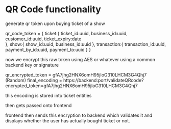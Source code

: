 
# QR Code functionality



generate qr token upon buying ticket of a show

qr_code_token = {
    ticket:{
        ticket_id:uuid,
        business_id:uuid,
        customer_id:uuid,
        ticket_expiry:date        
    },
    show:{
        show_id:uuid,
        business_id:uuid
    },
    transaction:{
        transaction_id:uuid,
        payment_by_id:uuid,
        payment_to:uuid
    }
}

now we encrypt this raw token using AES or whatever using a common backend key or signature

qr_encrypted_token = gfA7jhg2HNX6omH95jloG310LHCM3G4Qhj7             (Random)
final_encoding = https://backend:port/validateQRcode?encrypted_token=gfA7jhg2HNX6omH95jloG310LHCM3G4Qhj7

this encoding is stored into ticket entities

then gets passed onto frontend

frontend then sends this encryption to backend which validates it and displays whether the user has actually bought ticket or not.




